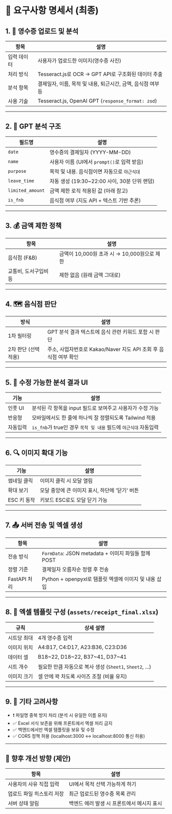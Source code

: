 # 📑 요구사항 명세서 (최종)

## 1. 📸 영수증 업로드 및 분석

| 항목        | 설명                                                         |
| ----------- | ------------------------------------------------------------ |
| 입력 데이터 | 사용자가 업로드한 이미지(영수증 사진)                        |
| 처리 방식   | Tesseract.js로 OCR → GPT API로 구조화된 데이터 추출          |
| 분석 항목   | 결제일자, 이름, 목적 및 내용, 퇴근시간, 금액, 음식점 여부 등 |
| 사용 기술   | Tesseract.js, OpenAI GPT (`response_format: zod`)            |

---

## 2. 🧠 GPT 분석 구조

| 필드명           | 설명                                         |
| ---------------- | -------------------------------------------- |
| `date`           | 영수증의 결제일자 (YYYY-MM-DD)               |
| `name`           | 사용자 이름 (UI에서 `prompt()`로 입력 받음)  |
| `purpose`        | 목적 및 내용. 음식점이면 자동으로 `야근식대` |
| `leave_time`     | 자동 생성 (19:30~22:00 사이, 30분 단위 랜덤) |
| `limited_amount` | 금액 제한 로직 적용된 값 (아래 참고)         |
| `is_fnb`         | 음식점 여부 (지도 API + 텍스트 기반 추론)    |

---

## 3. 💰 금액 제한 정책

| 항목                  | 설명                                        |
| --------------------- | ------------------------------------------- |
| 음식점 (F&B)          | 금액이 10,000원 초과 시 → 10,000원으로 제한 |
| 교통비, 도서구입비 등 | 제한 없음 (원래 금액 그대로)                |

---

## 4. 🗺️ 음식점 판단

| 방식                 | 설명                                                             |
| -------------------- | ---------------------------------------------------------------- |
| 1차 필터링           | GPT 분석 결과 텍스트에 음식 관련 키워드 포함 시 판단             |
| 2차 판단 (선택 적용) | 주소, 사업자번호로 Kakao/Naver 지도 API 조회 후 음식점 여부 확인 |

---

## 5. 📝 수정 가능한 분석 결과 UI

| 기능     | 설명                                                             |
| -------- | ---------------------------------------------------------------- |
| 인풋 UI  | 분석된 각 항목을 input 필드로 보여주고 사용자가 수정 가능        |
| 반응형   | 모바일에서도 한 줄에 하나씩 잘 정렬되도록 Tailwind 적용          |
| 자동입력 | `is_fnb`가 true인 경우 `목적 및 내용` 필드에 `야근식대` 자동입력 |

---

## 6. 🔍 이미지 확대 기능

| 기능        | 설명                                           |
| ----------- | ---------------------------------------------- |
| 썸네일 클릭 | 이미지 클릭 시 모달 열림                       |
| 확대 보기   | 모달 중앙에 큰 이미지 표시, 하단에 '닫기' 버튼 |
| ESC 키 동작 | 키보드 ESC로도 모달 닫기 가능                  |

---

## 7. 📤 서버 전송 및 엑셀 생성

| 항목         | 설명                                                  |
| ------------ | ----------------------------------------------------- |
| 전송 방식    | `FormData`: JSON metadata + 이미지 파일들 함께 POST   |
| 정렬 기준    | 결제일자 오름차순 정렬 후 전송                        |
| FastAPI 처리 | Python + openpyxl로 템플릿 엑셀에 이미지 및 내용 삽입 |

---

## 8. 📄 엑셀 템플릿 구성 (`assets/receipt_final.xlsx`)

| 규칙        | 상세 설명                                                |
| ----------- | -------------------------------------------------------- |
| 시트당 최대 | 4개 영수증 입력                                          |
| 이미지 위치 | A4:B17, C4:D17, A23:B36, C23:D36                         |
| 데이터 셀   | B18~22, D18~22, B37~41, D37~41                           |
| 시트 개수   | 필요한 만큼 자동으로 복사 생성 (`Sheet1`, `Sheet2`, ...) |
| 이미지 크기 | 셀 안에 꽉 차도록 사이즈 조절 (비율 유지)                |

---

## 9. 🔐 기타 고려사항

- ❗ 파일명 중복 방지 처리 (분석 시 유일한 이름 유지)
- ✅ Excel 서식 보존을 위해 프론트에서 엑셀 처리 금지
- ✅ 백엔드에서만 엑셀 템플릿을 보유 및 수정
- ✅ CORS 정책 허용 (localhost:3000 ↔ localhost:8000 통신 허용)

---

## 📌 향후 개선 방향 (제안)

| 항목                      | 설명                                       |
| ------------------------- | ------------------------------------------ |
| 사용자의 사유 직접 입력   | UI에서 목적 선택 가능하게 하기             |
| 업로드 파일 히스토리 저장 | 최근 업로드된 영수증 목록 관리             |
| 서버 상태 알림            | 백엔드 에러 발생 시 프론트에서 메시지 표시 |
